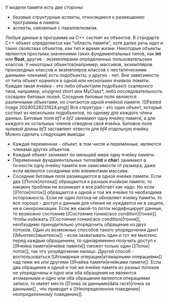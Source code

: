У модели памяти есть две стороны: 
- базовые структурные аспекты, относящиеся к размещению программы в памяти.
- аспекты, связанные с параллелизмом.

Любые данные в программе на С++ состоят из объектов. В стандарте С++ объект определяется как "область памяти", хотя далее речь идет и таких свойствах объектов, как тип и время жизни. 
Некоторые объекты являются простыми значениями таких фундаментальных типов, как **int** или **float**, другие - экземплярами определенных пользовательских классов. У некоторых объектов(например, массивов, экземпляров производных классов и экземпляров классов с нестатическими данными-членами) есть подобъекты, у других - нет.
Вне зависимости от типа объект хранится в одной или нескольких *ячейках памяти*. Каждая такая ячейка - это либо объект(или подобъект) скалярного типа, например, unsigned short или MyClass*, либо последовательность соседних битовых полей. Соседние битовые поля являются различными объектами, но считаются одной ячейкой памяти.
![[Pasted image 20240528231824.png]]
Вся структура - это один объект, который состоит из нескольких подобъектов, по одному для каждого члена данных. Битовые поля *bf1* и *bf2* занимают одну ячейку памяти, а для каждого их остальных членов отведена своя ячейка. Битовое поле нулевой длины *bf3* заставляет отвести для *bf4* отдельную ячейку.
Можно сделать следующие выводы:
- Каждая переменная - объект, в том числе и переменные, являются членами других объектов.
- Каждый объект занимает по меньшей мере одну ячейку памяти.
- Переменные фундаментальных типов(**int** и **char**) занимают в точности одну ячейку памяти вне зависимости от размера, даже если являются соседними или элементами массива.
- Соседние битовые поля размещаются в одной ячейке памяти.
Если два [[Поток|потока]] обращаются к разным *ячейкам* памяти, то никаких проблем не возникает и все работает как надо. Но если [[Поток|поток]] обращается к одной и той же ячейке то необходима осторожность. Если не один потока не обновляет ячейку памяти, то все хорошо - доступ к данным для чтения не нуждается ни в защите, ни в синхронизации. Если же какой-то поток модифицирует данные, то возможно состояние [[Состояние гонки(race condition)|гонки]].
Чтобы избежать [[Состояние гонки(race condition)|гонки]], необходимо принудительно упорядочить обращение из двух потоков. Один из возможных способов такого упорядочения дают [[Мьютекс|мьютексы]] - если захватывать один и тот же мьютекс перед каждым обращением, то одновременно получить доступ к [[Ячейка памяти|ячейке памяти]] сможет только один [[Поток|поток]], так что упорядочение налицо. Другой способ - воспользоваться [[Атомарные операции|атомарными операциями]] над теми же или другими [[Ячейка памяти|ячейками памяти]]. 
Если два обращения к одной и той же ячейке памяти из разных потоков не упорядочены и одно или оба обращения не являются атомарными и одно или оба обращения являются операциями записи, то имеет место [[Гонка за данными(data race)|гонка за данными]] , что приводит к [[Неопределенное поведение|неопределенному поведению]].